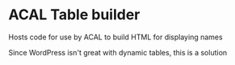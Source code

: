 # ACAL Table builder
Hosts code for use by ACAL to build HTML for displaying names

Since WordPress isn't great with dynamic tables, this is a solution
